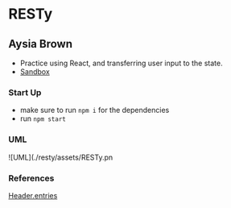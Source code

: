 # RESTy
## Aysia Brown

- Practice using React, and transferring user input to the state. 
- [Sandbox](https://codesandbox.io/s/beautiful-merkle-icy3f)

### Start Up
- make sure to run `npm i` for the dependencies 
- run `npm start` 

### UML
![UML](./resty/assets/RESTy.pn

### References
[Header.entries](https://developer.mozilla.org/en-US/docs/Web/API/Headers/entries)

